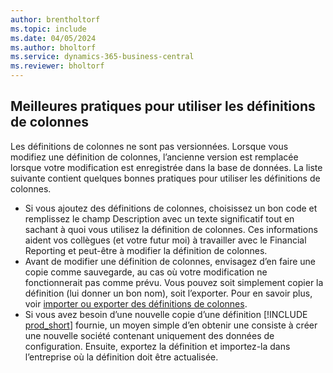 ```yaml
---
author: brentholtorf
ms.topic: include
ms.date: 04/05/2024
ms.author: bholtorf
ms.service: dynamics-365-business-central
ms.reviewer: bholtorf
---
```


## <a name="best-practices-for-working-with-column-definitions"></a>Meilleures pratiques pour utiliser les définitions de colonnes

Les définitions de colonnes ne sont pas versionnées. Lorsque vous modifiez une définition de colonnes, l’ancienne version est remplacée lorsque votre modification est enregistrée dans la base de données. La liste suivante contient quelques bonnes pratiques pour utiliser les définitions de colonnes.

- Si vous ajoutez des définitions de colonnes, choisissez un bon code et remplissez le champ Description avec un texte significatif tout en sachant à quoi vous utilisez la définition de colonnes. Ces informations aident vos collègues (et votre futur moi) à travailler avec le Financial Reporting et peut-être à modifier la définition de colonnes.
- Avant de modifier une définition de colonnes, envisagez d’en faire une copie comme sauvegarde, au cas où votre modification ne fonctionnerait pas comme prévu. Vous pouvez soit simplement copier la définition (lui donner un bon nom), soit l’exporter. Pour en savoir plus, voir [importer ou exporter des définitions de colonnes](#import-or-export-financial-report-column-definitions).
- Si vous avez besoin d’une nouvelle copie d’une définition [!INCLUDE [prod_short](prod_short.md)] fournie, un moyen simple d’en obtenir une consiste à créer une nouvelle société contenant uniquement des données de configuration. Ensuite, exportez la définition et importez-la dans l’entreprise où la définition doit être actualisée.
